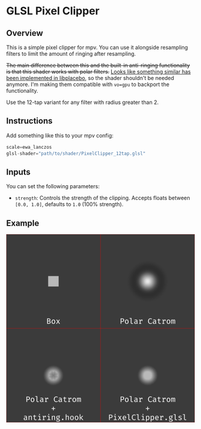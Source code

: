 # GLSL Pixel Clipper

## Overview
This is a simple pixel clipper for mpv. You can use it alongside resampling filters to limit the amount of ringing after resampling.

~~The main difference between this and the built-in anti-ringing functionality is that this shader works with polar filters.~~ 
[Looks like something similar has been implemented in libplacebo](https://code.videolan.org/videolan/libplacebo/-/merge_requests/504), so the shader shouldn't be needed anymore. I'm making them compatible with `vo=gpu` to backport the functionality.

Use the 12-tap variant for any filter with radius greater than 2. 

## Instructions
Add something like this to your mpv config:
```c
scale=ewa_lanczos
glsl-shader="path/to/shader/PixelClipper_12tap.glsl"
```

## Inputs
You can set the following parameters:
- `strength`: Controls the strength of the clipping. Accepts floats between `[0.0, 1.0]`, defaults to `1.0` (100% strength).

## Example
![Pixel Clipper Example](./example.png "Pixel Clipper Example")
